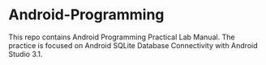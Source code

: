 # Android-Programming
This repo contains Android Programming Practical Lab Manual. The practice is focused on Android SQLite Database Connectivity with Android Studio 3.1.
